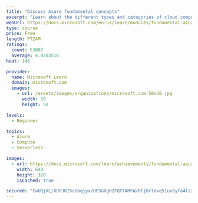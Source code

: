 ```yaml
---
title: "Discuss Azure fundamental concepts"
excerpt: "Learn about the different types and categories of cloud computing."
webUrl: https://docs.microsoft.com/en-us/learn/modules/fundamental-azure-concepts/
type: course
price: Free
length: PT24M
ratings:
  count: 53087
  average: 4.8203516
heat: 146

provider:
  name: Microsoft Learn
  domain: microsoft.com
  images:
    - url: /assets/images/organizations/microsoft.com-50x50.jpg
      width: 50
      height: 50

levels:
  - Beginner

topics:
  - Azure
  - Compute
  - Serverless

images:
  - url: https://docs.microsoft.com/learn/achievements/fundamental-azure-concepts-social.png
    width: 640
    height: 320
    isCached: true

secured: "CwUQjXL/XUPJKI5cU6qjyx/OFSGXgHZFQftAMFW/RljDrldxq51uxSyfa4lz2NUK6mzpMuNb8zvRmk2UJ6ffQNd/Q3bE7RBW86zt/D6jOr+yCl99HQQOqetCR1xuMxAe/9eBnDJPIolGo6DH5pVObd6DxfkYf/GG3qEufblshT1vH1Yzb4xgF8YBV1M8zy1Jnfj2fOpB+q0jXLwRacbt498GzIrIgyhTUiQc5/vP2ST4Jdfe5w1CmllO1Il9qj1G10F3iioNEEGTAVndr+wwUjreehx+Z9u+yYuNRRYTn+ypU/LQkBkEYSYgK6RmKt2ucUMeXjRyS4fQUjTRNDZKhicFLGQ2MnsklVj2ze5cnnqAX9iVQCkp+z3CRSc7xCnLMcw9s96rjlweLU/MBHpNGLTPI/1lVDGstgMBRLpFw3tRrEoCMWGP/S6Tse0KcDva;qvlm7oXnrkzbvxyQi+h9cQ=="
---
```


